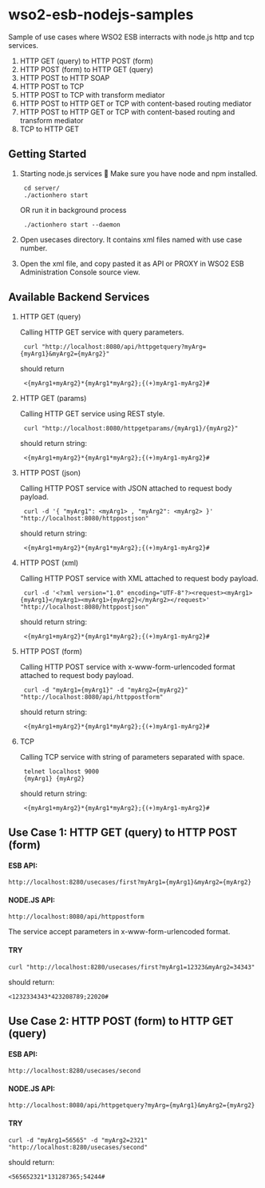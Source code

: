 # wso2-esb-nodejs-samples

Sample of use cases where WSO2 ESB interracts with node.js http and tcp services.

1. HTTP GET (query) to HTTP POST (form)
2. HTTP POST (form) to HTTP GET (query)
3. HTTP POST to HTTP SOAP
4. HTTP POST to TCP
5. HTTP POST to TCP with transform mediator
6. HTTP POST to HTTP GET or TCP with content-based routing mediator
7. HTTP POST to HTTP GET or TCP with content-based routing and transform mediator
8. TCP to HTTP GET

## Getting Started

1. Starting node.js services

    Make sure you have node and npm installed. 

        cd server/
        ./actionhero start 
        
    OR run it in background process
    
        ./actionhero start --daemon

2. Open usecases directory. It contains xml files named with use case number.

3. Open the xml file, and copy pasted it as API or PROXY in WSO2 ESB Administration Console source view.

## Available Backend Services

1. HTTP GET (query)

    Calling HTTP GET service with query parameters. 

        curl "http://localhost:8080/api/httpgetquery?myArg={myArg1}&myArg2={myArg2}"
    
    should return
    
        <{myArg1+myArg2}*{myArg1*myArg2};{(+)myArg1-myArg2}#

2. HTTP GET (params)

    Calling HTTP GET service using REST style.

        curl "http://localhost:8080/httpgetparams/{myArg1}/{myArg2}"
    
    should return string:
    
        <{myArg1+myArg2}*{myArg1*myArg2};{(+)myArg1-myArg2}#

3. HTTP POST (json)

    Calling HTTP POST service with JSON attached to request body payload.
    
        curl -d '{ "myArg1": <myArg1> , "myArg2": <myArg2> }' "http://localhost:8080/httppostjson"
        
    should return string:
    
        <{myArg1+myArg2}*{myArg1*myArg2};{(+)myArg1-myArg2}#

4. HTTP POST (xml)

    Calling HTTP POST service with XML attached to request body payload.
    
        curl -d '<?xml version="1.0" encoding="UTF-8"?><request><myArg1>{myArg1}</myArg1><myArg1>{myArg2}</myArg2></request>' "http://localhost:8080/httppostjson"
        
    should return string:
    
        <{myArg1+myArg2}*{myArg1*myArg2};{(+)myArg1-myArg2}#

5. HTTP POST (form)

    Calling HTTP POST service with x-www-form-urlencoded format attached to request body payload.
    
        curl -d "myArg1={myArg1}" -d "myArg2={myArg2}" "http://localhost:8080/api/httppostform"
        
    should return string:
    
        <{myArg1+myArg2}*{myArg1*myArg2};{(+)myArg1-myArg2}#

6. TCP

    Calling TCP service with string of parameters separated with space.
    
        telnet localhost 9000
        {myArg1} {myArg2}
        
    should return string:
    
        <{myArg1+myArg2}*{myArg1*myArg2};{(+)myArg1-myArg2}#

## Use Case 1: HTTP GET (query) to HTTP POST (form)

#### ESB API: 
    http://localhost:8280/usecases/first?myArg1={myArg1}&myArg2={myArg2}

#### NODE.JS API: 
    http://localhost:8080/api/httppostform

The service accept parameters in x-www-form-urlencoded format.

#### TRY

    curl "http://localhost:8280/usecases/first?myArg1=12323&myArg2=34343"

should return:

    <1232334343*423208789;22020#
    
## Use Case 2: HTTP POST (form) to HTTP GET (query)

#### ESB API: 
    http://localhost:8280/usecases/second

#### NODE.JS API: 
    http://localhost:8080/api/httpgetquery?myArg={myArg1}&myArg2={myArg2}

#### TRY
    curl -d "myArg1=56565" -d "myArg2=2321" "http://localhost:8280/usecases/second"

should return:

    <565652321*131287365;54244#